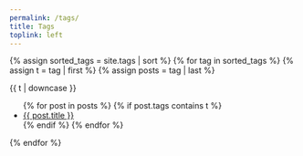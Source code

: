 ```yaml
---
permalink: /tags/
title: Tags
toplink: left
---
```


{% assign sorted_tags = site.tags | sort %}
{% for tag in sorted_tags %}
  {% assign t = tag | first %}
  {% assign posts = tag | last %}

{{ t | downcase }}
<ul>
{% for post in posts %}
  {% if post.tags contains t %}
  <li><a href="{{ post.url }}">{{ post.title }}</a></li>
  {% endif %}
{% endfor %}
</ul>
{% endfor %}
